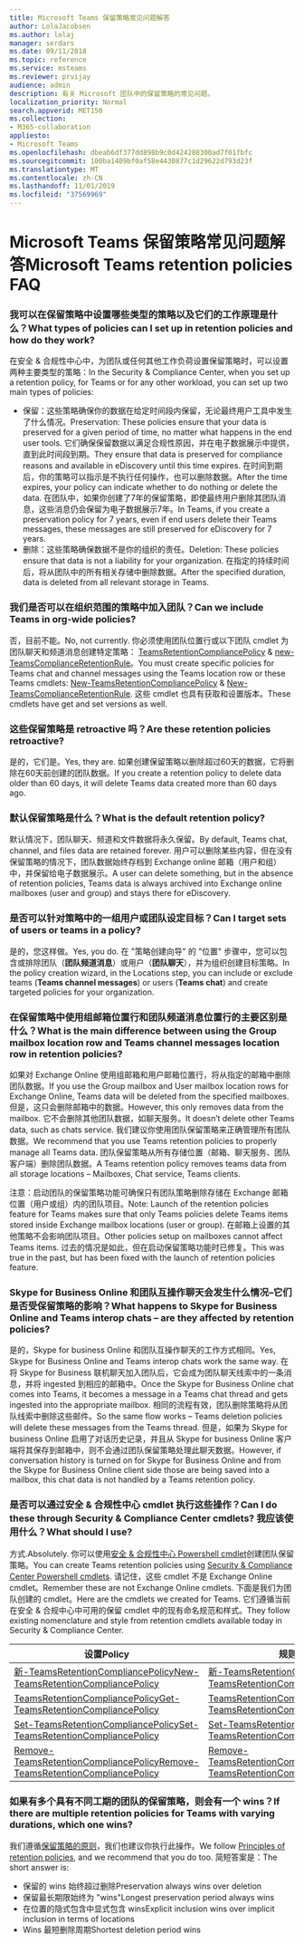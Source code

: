 ```yaml
---
title: Microsoft Teams 保留策略常见问题解答
author: LolaJacobsen
ms.author: lolaj
manager: serdars
ms.date: 09/11/2018
ms.topic: reference
ms.service: msteams
ms.reviewer: prvijay
audience: admin
description: 有关 Microsoft 团队中的保留策略的常见问题。
localization_priority: Normal
search.appverid: MET150
ms.collection:
- M365-collaboration
appliesto:
- Microsoft Teams
ms.openlocfilehash: dbeab6df377dd898b9c0d424288300ad7f01fbfc
ms.sourcegitcommit: 100ba1409bf0af58e4430877c1d29622d793d23f
ms.translationtype: MT
ms.contentlocale: zh-CN
ms.lasthandoff: 11/01/2019
ms.locfileid: "37569969"
---
```

# <a name="microsoft-teams-retention-policies-faq"></a><span data-ttu-id="9c887-103">Microsoft Teams 保留策略常见问题解答</span><span class="sxs-lookup"><span data-stu-id="9c887-103">Microsoft Teams retention policies FAQ</span></span>

### <a name="what-types-of-policies-can-i-set-up-in-retention-policies-and-how-do-they-work"></a><span data-ttu-id="9c887-104">我可以在保留策略中设置哪些类型的策略以及它们的工作原理是什么？</span><span class="sxs-lookup"><span data-stu-id="9c887-104">What types of policies can I set up in retention policies and how do they work?</span></span>

<span data-ttu-id="9c887-105">在安全 & 合规性中心中，为团队或任何其他工作负荷设置保留策略时，可以设置两种主要类型的策略：</span><span class="sxs-lookup"><span data-stu-id="9c887-105">In the Security & Compliance Center, when you set up a retention policy, for Teams or for any other workload, you can set up two main types of policies:</span></span> 
- <span data-ttu-id="9c887-106">保留：这些策略确保你的数据在给定时间段内保留，无论最终用户工具中发生了什么情况。</span><span class="sxs-lookup"><span data-stu-id="9c887-106">Preservation: These policies ensure that your data is preserved for a given period of time, no matter what happens in the end user tools.</span></span> <span data-ttu-id="9c887-107">它们确保保留数据以满足合规性原因，并在电子数据展示中提供，直到此时间段到期。</span><span class="sxs-lookup"><span data-stu-id="9c887-107">They ensure that data is preserved for compliance reasons and available in eDiscovery until this time expires.</span></span> <span data-ttu-id="9c887-108">在时间到期后，你的策略可以指示是不执行任何操作，也可以删除数据。</span><span class="sxs-lookup"><span data-stu-id="9c887-108">After the time expires, your policy can indicate whether to do nothing or delete the data.</span></span> <span data-ttu-id="9c887-109">在团队中，如果你创建了7年的保留策略，即使最终用户删除其团队消息，这些消息仍会保留为电子数据展示7年。</span><span class="sxs-lookup"><span data-stu-id="9c887-109">In Teams, if you create a preservation policy for 7 years, even if end users delete their Teams messages, these messages are still preserved for eDiscovery for 7 years.</span></span>
- <span data-ttu-id="9c887-110">删除：这些策略确保数据不是你的组织的责任。</span><span class="sxs-lookup"><span data-stu-id="9c887-110">Deletion: These policies ensure that data is not a liability for your organization.</span></span> <span data-ttu-id="9c887-111">在指定的持续时间后，将从团队中的所有相关存储中删除数据。</span><span class="sxs-lookup"><span data-stu-id="9c887-111">After the specified duration, data is deleted from all relevant storage in Teams.</span></span> 

### <a name="can-we-include-teams-in-org-wide-policies"></a><span data-ttu-id="9c887-112">我们是否可以在组织范围的策略中加入团队？</span><span class="sxs-lookup"><span data-stu-id="9c887-112">Can we include Teams in org-wide policies?</span></span> 

<span data-ttu-id="9c887-113">否，目前不能。</span><span class="sxs-lookup"><span data-stu-id="9c887-113">No, not currently.</span></span> <span data-ttu-id="9c887-114">你必须使用团队位置行或以下团队 cmdlet 为团队聊天和频道消息创建特定策略： [TeamsRetentionCompliancePolicy](https://docs.microsoft.com/powershell/module/exchange/policy-and-compliance-retention/new-teamsretentioncompliancepolicy?view=exchange-ps) & [new-TeamsComplianceRetentionRule](https://docs.microsoft.com/powershell/module/exchange/policy-and-compliance-retention/new-teamsretentioncompliancerule?view=exchange-ps)。</span><span class="sxs-lookup"><span data-stu-id="9c887-114">You must create specific policies for Teams chat and channel messages using the Teams location row or these Teams cmdlets: [New-TeamsRetentionCompliancePolicy](https://docs.microsoft.com/powershell/module/exchange/policy-and-compliance-retention/new-teamsretentioncompliancepolicy?view=exchange-ps) & [New-TeamsComplianceRetentionRule](https://docs.microsoft.com/powershell/module/exchange/policy-and-compliance-retention/new-teamsretentioncompliancerule?view=exchange-ps).</span></span> <span data-ttu-id="9c887-115">这些 cmdlet 也具有获取和设置版本。</span><span class="sxs-lookup"><span data-stu-id="9c887-115">These cmdlets have get and set versions as well.</span></span>

### <a name="are-these-retention-policies-retroactive"></a><span data-ttu-id="9c887-116">这些保留策略是 retroactive 吗？</span><span class="sxs-lookup"><span data-stu-id="9c887-116">Are these retention policies retroactive?</span></span> 

<span data-ttu-id="9c887-117">是的，它们是。</span><span class="sxs-lookup"><span data-stu-id="9c887-117">Yes, they are.</span></span> <span data-ttu-id="9c887-118">如果创建保留策略以删除超过60天的数据，它将删除在60天前创建的团队数据。</span><span class="sxs-lookup"><span data-stu-id="9c887-118">If you create a retention policy to delete data older than 60 days, it will delete Teams data created more than 60 days ago.</span></span> 

### <a name="what-is-the-default-retention-policy"></a><span data-ttu-id="9c887-119">默认保留策略是什么？</span><span class="sxs-lookup"><span data-stu-id="9c887-119">What is the default retention policy?</span></span> 

<span data-ttu-id="9c887-120">默认情况下，团队聊天、频道和文件数据将永久保留。</span><span class="sxs-lookup"><span data-stu-id="9c887-120">By default, Teams chat, channel, and files data are retained forever.</span></span> <span data-ttu-id="9c887-121">用户可以删除某些内容，但在没有保留策略的情况下，团队数据始终存档到 Exchange online 邮箱（用户和组）中，并保留给电子数据展示。</span><span class="sxs-lookup"><span data-stu-id="9c887-121">A user can delete something, but in the absence of retention policies, Teams data is always archived into Exchange online mailboxes (user and group) and stays there for eDiscovery.</span></span> 

### <a name="can-i-target-sets-of-users-or-teams-in-a-policy"></a><span data-ttu-id="9c887-122">是否可以针对策略中的一组用户或团队设定目标？</span><span class="sxs-lookup"><span data-stu-id="9c887-122">Can I target sets of users or teams in a policy?</span></span> 

<span data-ttu-id="9c887-123">是的，您这样做。</span><span class="sxs-lookup"><span data-stu-id="9c887-123">Yes, you do.</span></span> <span data-ttu-id="9c887-124">在 "策略创建向导" 的 "位置" 步骤中，您可以包含或排除团队（**团队频道消息**）或用户（**团队聊天**），并为组织创建目标策略。</span><span class="sxs-lookup"><span data-stu-id="9c887-124">In the policy creation wizard, in the Locations step, you can include or exclude teams (**Teams channel messages**) or users (**Teams chat**) and create targeted policies for your organization.</span></span> 

### <a name="what-is-the-main-difference-between-using-the-group-mailbox-location-row-and-teams-channel-messages-location-row-in-retention-policies"></a><span data-ttu-id="9c887-125">在保留策略中使用组邮箱位置行和团队频道消息位置行的主要区别是什么？</span><span class="sxs-lookup"><span data-stu-id="9c887-125">What is the main difference between using the Group mailbox location row and Teams channel messages location row in retention policies?</span></span> 

<span data-ttu-id="9c887-126">如果对 Exchange Online 使用组邮箱和用户邮箱位置行，将从指定的邮箱中删除团队数据。</span><span class="sxs-lookup"><span data-stu-id="9c887-126">If you use the Group mailbox and User mailbox location rows for Exchange Online, Teams data will be deleted from the specified mailboxes.</span></span> <span data-ttu-id="9c887-127">但是，这只会删除邮箱中的数据。</span><span class="sxs-lookup"><span data-stu-id="9c887-127">However, this only removes data from the mailbox.</span></span> <span data-ttu-id="9c887-128">它不会删除其他团队数据，如聊天服务。</span><span class="sxs-lookup"><span data-stu-id="9c887-128">It doesn’t delete other Teams data, such as chats service.</span></span> <span data-ttu-id="9c887-129">我们建议你使用团队保留策略来正确管理所有团队数据。</span><span class="sxs-lookup"><span data-stu-id="9c887-129">We recommend that you use Teams retention policies to properly manage all Teams data.</span></span> <span data-ttu-id="9c887-130">团队保留策略从所有存储位置（邮箱、聊天服务、团队客户端）删除团队数据。</span><span class="sxs-lookup"><span data-stu-id="9c887-130">A Teams retention policy removes teams data from all storage locations – Mailboxes, Chat service, Teams clients.</span></span> 

<span data-ttu-id="9c887-131">注意：启动团队的保留策略功能可确保只有团队策略删除存储在 Exchange 邮箱位置（用户或组）内的团队项目。</span><span class="sxs-lookup"><span data-stu-id="9c887-131">Note: Launch of the retention policies feature for Teams makes sure that only Teams policies delete Teams items stored inside Exchange mailbox locations (user or group).</span></span> <span data-ttu-id="9c887-132">在邮箱上设置的其他策略不会影响团队项目。</span><span class="sxs-lookup"><span data-stu-id="9c887-132">Other policies setup on mailboxes cannot affect Teams items.</span></span> <span data-ttu-id="9c887-133">过去的情况是如此，但在启动保留策略功能时已修复。</span><span class="sxs-lookup"><span data-stu-id="9c887-133">This was true in the past, but has been fixed with the launch of retention policies feature.</span></span> 

### <a name="what-happens-to-skype-for-business-online-and-teams-interop-chats--are-they-affected-by-retention-policies"></a><span data-ttu-id="9c887-134">Skype for Business Online 和团队互操作聊天会发生什么情况–它们是否受保留策略的影响？</span><span class="sxs-lookup"><span data-stu-id="9c887-134">What happens to Skype for Business Online and Teams interop chats – are they affected by retention policies?</span></span>

<span data-ttu-id="9c887-135">是的，Skype for business Online 和团队互操作聊天的工作方式相同。</span><span class="sxs-lookup"><span data-stu-id="9c887-135">Yes, Skype for Business Online and Teams interop chats work the same way.</span></span> <span data-ttu-id="9c887-136">在将 Skype for Business 联机聊天加入团队后，它会成为团队聊天线索中的一条消息，并将 ingested 到相应的邮箱中。</span><span class="sxs-lookup"><span data-stu-id="9c887-136">Once the Skype for Business Online chat comes into Teams, it becomes a message in a Teams chat thread and gets ingested into the appropriate mailbox.</span></span> <span data-ttu-id="9c887-137">相同的流程有效，团队删除策略将从团队线索中删除这些邮件。</span><span class="sxs-lookup"><span data-stu-id="9c887-137">So the same flow works – Teams deletion policies will delete these messages from the Teams thread.</span></span> <span data-ttu-id="9c887-138">但是，如果为 Skype for business Online 启用了对话历史记录，并且从 Skype for business Online 客户端将其保存到邮箱中，则不会通过团队保留策略处理此聊天数据。</span><span class="sxs-lookup"><span data-stu-id="9c887-138">However, if conversation history is turned on for Skype for Business Online and from the Skype for Business Online client side those are being saved into a mailbox, this chat data is not handled by a Teams retention policy.</span></span>

### <a name="can-i-do-these-through-security--compliance-center-cmdlets-what-should-i-use"></a><span data-ttu-id="9c887-139">是否可以通过安全 & 合规性中心 cmdlet 执行这些操作？</span><span class="sxs-lookup"><span data-stu-id="9c887-139">Can I do these through Security & Compliance Center cmdlets?</span></span> <span data-ttu-id="9c887-140">我应该使用什么？</span><span class="sxs-lookup"><span data-stu-id="9c887-140">What should I use?</span></span> 

<span data-ttu-id="9c887-141">方式.</span><span class="sxs-lookup"><span data-stu-id="9c887-141">Absolutely.</span></span> <span data-ttu-id="9c887-142">你可以使用[安全 & 合规性中心 Powershell cmdlet]( https://docs.microsoft.com/powershell/exchange/exchange-online/exchange-online-powershell?view=exchange-ps)创建团队保留策略。</span><span class="sxs-lookup"><span data-stu-id="9c887-142">You can create Teams retention policies using [Security & Compliance Center Powershell cmdlets]( https://docs.microsoft.com/powershell/exchange/exchange-online/exchange-online-powershell?view=exchange-ps).</span></span> <span data-ttu-id="9c887-143">请记住，这些 cmdlet 不是 Exchange Online cmdlet。</span><span class="sxs-lookup"><span data-stu-id="9c887-143">Remember these are not Exchange Online cmdlets.</span></span> <span data-ttu-id="9c887-144">下面是我们为团队创建的 cmdlet。</span><span class="sxs-lookup"><span data-stu-id="9c887-144">Here are the cmdlets we created for Teams.</span></span> <span data-ttu-id="9c887-145">它们遵循当前在安全 & 合规中心中可用的保留 cmdlet 中的现有命名规范和样式。</span><span class="sxs-lookup"><span data-stu-id="9c887-145">They follow existing nomenclature and style from retention cmdlets available today in Security & Compliance Center.</span></span>

|<span data-ttu-id="9c887-146">设置</span><span class="sxs-lookup"><span data-stu-id="9c887-146">Policy</span></span>|<span data-ttu-id="9c887-147">规则</span><span class="sxs-lookup"><span data-stu-id="9c887-147">Rule</span></span>|
|---|---|
|[<span data-ttu-id="9c887-148">新-TeamsRetentionCompliancePolicy</span><span class="sxs-lookup"><span data-stu-id="9c887-148">New-TeamsRetentionCompliancePolicy</span></span>](https://docs.microsoft.com/powershell/module/exchange/policy-and-compliance-retention/new-teamsretentioncompliancepolicy?view=exchange-ps)| [<span data-ttu-id="9c887-149">新-TeamsRetentionComplianceRule</span><span class="sxs-lookup"><span data-stu-id="9c887-149">New-TeamsRetentionComplianceRule</span></span>](https://docs.microsoft.com/powershell/module/exchange/policy-and-compliance-retention/new-teamsretentioncompliancerule?view=exchange-ps)|
|[<span data-ttu-id="9c887-150">TeamsRetentionCompliancePolicy</span><span class="sxs-lookup"><span data-stu-id="9c887-150">Get-TeamsRetentionCompliancePolicy</span></span>](https://docs.microsoft.com/powershell/module/exchange/policy-and-compliance-retention/get-teamsretentioncompliancepolicy?view=exchange-ps)| [<span data-ttu-id="9c887-151">TeamsRetentionComplianceRule</span><span class="sxs-lookup"><span data-stu-id="9c887-151">Get-TeamsRetentionComplianceRule</span></span>](https://docs.microsoft.com/powershell/module/exchange/policy-and-compliance-retention/get-teamsretentioncompliancerule?view=exchange-ps)|
|[<span data-ttu-id="9c887-152">Set-TeamsRetentionCompliancePolicy</span><span class="sxs-lookup"><span data-stu-id="9c887-152">Set-TeamsRetentionCompliancePolicy</span></span>](https://docs.microsoft.com/powershell/module/exchange/policy-and-compliance-retention/set-teamsretentioncompliancepolicy?view=exchange-ps)| [<span data-ttu-id="9c887-153">Set-TeamsRetentionComplianceRule</span><span class="sxs-lookup"><span data-stu-id="9c887-153">Set-TeamsRetentionComplianceRule</span></span>](https://docs.microsoft.com/powershell/module/exchange/policy-and-compliance-retention/set-teamsretentioncompliancerule?view=exchange-ps)|
|[<span data-ttu-id="9c887-154">Remove-TeamsRetentionCompliancePolicy</span><span class="sxs-lookup"><span data-stu-id="9c887-154">Remove-TeamsRetentionCompliancePolicy</span></span>](https://docs.microsoft.com/powershell/module/exchange/policy-and-compliance-retention/remove-teamsretentioncompliancepolicy?view=exchange-ps)| [<span data-ttu-id="9c887-155">Remove-TeamsRetentionComplianceRule</span><span class="sxs-lookup"><span data-stu-id="9c887-155">Remove-TeamsRetentionComplianceRule</span></span>](https://docs.microsoft.com/powershell/module/exchange/policy-and-compliance-retention/remove-teamsretentioncompliancerule?view=exchange-ps)|

### <a name="if-there-are-multiple-retention-policies-for-teams-with-varying-durations-which-one-wins"></a><span data-ttu-id="9c887-156">如果有多个具有不同工期的团队的保留策略，则会有一个 wins？</span><span class="sxs-lookup"><span data-stu-id="9c887-156">If there are multiple retention policies for Teams with varying durations, which one wins?</span></span>

<span data-ttu-id="9c887-157">我们遵循[保留策略的原则](https://support.office.com/article/overview-of-retention-policies-5e377752-700d-4870-9b6d-12bfc12d2423)，我们也建议你执行此操作。</span><span class="sxs-lookup"><span data-stu-id="9c887-157">We follow [Principles of retention policies](https://support.office.com/article/overview-of-retention-policies-5e377752-700d-4870-9b6d-12bfc12d2423), and we recommend that you do too.</span></span> <span data-ttu-id="9c887-158">简短答案是：</span><span class="sxs-lookup"><span data-stu-id="9c887-158">The short answer is:</span></span> 
-   <span data-ttu-id="9c887-159">保留的 wins 始终超过删除</span><span class="sxs-lookup"><span data-stu-id="9c887-159">Preservation always wins over deletion</span></span>
-   <span data-ttu-id="9c887-160">保留最长期限始终为 "wins"</span><span class="sxs-lookup"><span data-stu-id="9c887-160">Longest preservation period always wins</span></span>
-   <span data-ttu-id="9c887-161">在位置的隐式包含中显式包含 wins</span><span class="sxs-lookup"><span data-stu-id="9c887-161">Explicit inclusion wins over implicit inclusion in terms of locations</span></span>
-   <span data-ttu-id="9c887-162">Wins 最短删除周期</span><span class="sxs-lookup"><span data-stu-id="9c887-162">Shortest deletion period wins</span></span>
